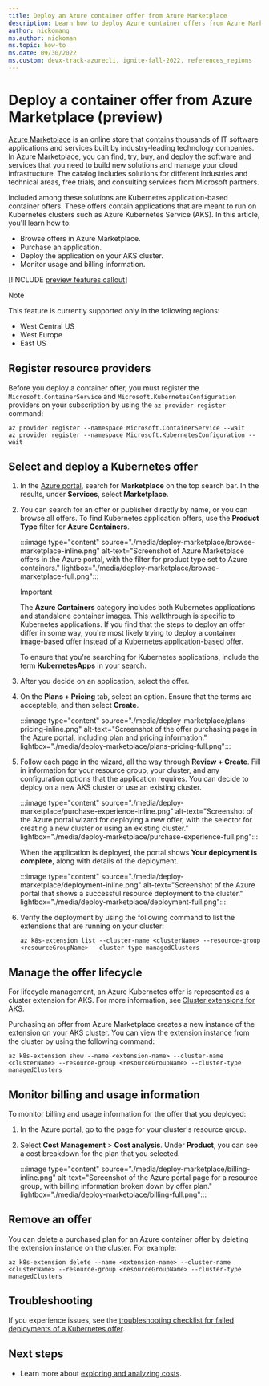 ```yaml
---
title: Deploy an Azure container offer from Azure Marketplace 
description: Learn how to deploy Azure container offers from Azure Marketplace on an Azure Kubernetes Service (AKS) cluster.
author: nickomang
ms.author: nickoman
ms.topic: how-to
ms.date: 09/30/2022
ms.custom: devx-track-azurecli, ignite-fall-2022, references_regions
---
```


# Deploy a container offer from Azure Marketplace (preview)

[Azure Marketplace][azure-marketplace] is an online store that contains thousands of IT software applications and services built by industry-leading technology companies. In Azure Marketplace, you can find, try, buy, and deploy the software and services that you need to build new solutions and manage your cloud infrastructure. The catalog includes solutions for different industries and technical areas, free trials, and consulting services from Microsoft partners.

Included among these solutions are Kubernetes application-based container offers. These offers contain applications that are meant to run on Kubernetes clusters such as Azure Kubernetes Service (AKS). In this article, you'll learn how to:

- Browse offers in Azure Marketplace.
- Purchase an application.
- Deploy the application on your AKS cluster.
- Monitor usage and billing information.

[!INCLUDE [preview features callout](./includes/preview/preview-callout.md)]

> [!NOTE]
> This feature is currently supported only in the following regions:
>
> - West Central US
> - West Europe
> - East US

## Register resource providers

Before you deploy a container offer, you must register the  `Microsoft.ContainerService` and `Microsoft.KubernetesConfiguration` providers on your subscription by using the `az provider register` command:

```azurecli-interactive
az provider register --namespace Microsoft.ContainerService --wait
az provider register --namespace Microsoft.KubernetesConfiguration --wait
```

## Select and deploy a Kubernetes offer

1. In the [Azure portal](https://portal.azure.com/), search for **Marketplace** on the top search bar. In the results, under **Services**, select **Marketplace**.

1. You can search for an offer or publisher directly by name, or you can browse all offers. To find Kubernetes application offers, use the **Product Type** filter for **Azure Containers**. 

   :::image type="content" source="./media/deploy-marketplace/browse-marketplace-inline.png" alt-text="Screenshot of Azure Marketplace offers in the Azure portal, with the filter for product type set to Azure containers." lightbox="./media/deploy-marketplace/browse-marketplace-full.png":::

   > [!IMPORTANT]
   > The **Azure Containers** category includes both Kubernetes applications and standalone container images. This walkthrough is specific to Kubernetes applications. If you find that the steps to deploy an offer differ in some way, you're most likely trying to deploy a container image-based offer instead of a Kubernetes application-based offer.
   >
   > To ensure that you're searching for Kubernetes applications, include the term **KubernetesApps** in your search.

1. After you decide on an application, select the offer.

1. On the **Plans + Pricing** tab, select an option. Ensure that the terms are acceptable, and then select **Create**.

   :::image type="content" source="./media/deploy-marketplace/plans-pricing-inline.png" alt-text="Screenshot of the offer purchasing page in the Azure portal, including plan and pricing information." lightbox="./media/deploy-marketplace/plans-pricing-full.png":::

1. Follow each page in the wizard, all the way through **Review + Create**. Fill in information for your resource group, your cluster, and any configuration options that the application requires. You can decide to deploy on a new AKS cluster or use an existing cluster.

   :::image type="content" source="./media/deploy-marketplace/purchase-experience-inline.png" alt-text="Screenshot of the Azure portal wizard for deploying a new offer, with the selector for creating a new cluster or using an existing cluster." lightbox="./media/deploy-marketplace/purchase-experience-full.png":::

   When the application is deployed, the portal shows **Your deployment is complete**, along with details of the deployment.

   :::image type="content" source="./media/deploy-marketplace/deployment-inline.png" alt-text="Screenshot of the Azure portal that shows a successful resource deployment to the cluster." lightbox="./media/deploy-marketplace/deployment-full.png":::

1. Verify the deployment by using the following command to list the extensions that are running on your cluster:

   ```azurecli-interactive
   az k8s-extension list --cluster-name <clusterName> --resource-group <resourceGroupName> --cluster-type managedClusters
   ```

## Manage the offer lifecycle

For lifecycle management, an Azure Kubernetes offer is represented as a cluster extension for AKS. For more information, see [Cluster extensions for AKS][cluster-extensions].

Purchasing an offer from Azure Marketplace creates a new instance of the extension on your AKS cluster. You can view the extension instance from the cluster by using the following command:

```azurecli-interactive
az k8s-extension show --name <extension-name> --cluster-name <clusterName> --resource-group <resourceGroupName> --cluster-type managedClusters
```

## Monitor billing and usage information

To monitor billing and usage information for the offer that you deployed:

1. In the Azure portal, go to the page for your cluster's resource group.

1. Select **Cost Management** > **Cost analysis**. Under **Product**, you can see a cost breakdown for the plan that you selected.

   :::image type="content" source="./media/deploy-marketplace/billing-inline.png" alt-text="Screenshot of the Azure portal page for a resource group, with billing information broken down by offer plan." lightbox="./media/deploy-marketplace/billing-full.png":::

## Remove an offer

You can delete a purchased plan for an Azure container offer by deleting the extension instance on the cluster. For example:

```azurecli-interactive
az k8s-extension delete --name <extension-name> --cluster-name <clusterName> --resource-group <resourceGroupName> --cluster-type managedClusters
```

## Troubleshooting

If you experience issues, see the [troubleshooting checklist for failed deployments of a Kubernetes offer][marketplace-troubleshoot].

## Next steps

- Learn more about [exploring and analyzing costs][billing].

<!-- LINKS -->
[azure-marketplace]: /marketplace/azure-marketplace-overview
[cluster-extensions]: ./cluster-extensions.md
[billing]: ../cost-management-billing/costs/quick-acm-cost-analysis.md
[marketplace-troubleshoot]: https://learn.microsoft.com/troubleshoot/azure/azure-kubernetes/troubleshoot-failed-kubernetes-deployment-offer